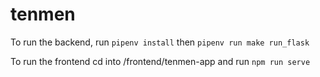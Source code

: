 # tenmen

To run the backend, run `pipenv install` then `pipenv run make run_flask`

To run the frontend cd into /frontend/tenmen-app and run `npm run serve`

